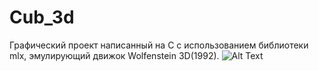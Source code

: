 # Cub_3d
Графический проект написанный на C с использованием библиотеки mlx, эмулирующий движок Wolfenstein 3D(1992).
![Alt Text](https://media.giphy.com/media/clfiJdNAO6W9aNCwrm/giphy.gif)
